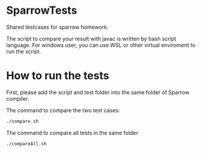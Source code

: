 # SparrowTests


Shared testcases for sparrow homework.

The script to compare your result with javac is written by bash script language. For windows user, you can use WSL or other virtual enviroment to run the script.


# How to run the tests

First, please add the script and test folder into the same folder of Sparrow compiler.

The command to compare the two test cases:

```zsh
./compare.sh
```



The command to compare all tests in the same folder

```zsh
./compareAll.sh
```
